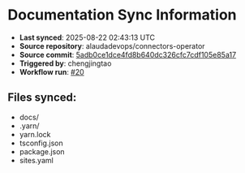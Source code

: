 # Documentation Sync Information

- **Last synced**: 2025-08-22 02:43:13 UTC
- **Source repository**: alaudadevops/connectors-operator
- **Source commit**: [5adb0ce1dce4fd8b640dc326cfc7cdf105e85a17](https://github.com/alaudadevops/connectors-operator/commit/5adb0ce1dce4fd8b640dc326cfc7cdf105e85a17)
- **Triggered by**: chengjingtao
- **Workflow run**: [#20](https://github.com/alaudadevops/connectors-operator/actions/runs/17144574687)

## Files synced:
- docs/
- .yarn/
- yarn.lock
- tsconfig.json
- package.json
- sites.yaml
